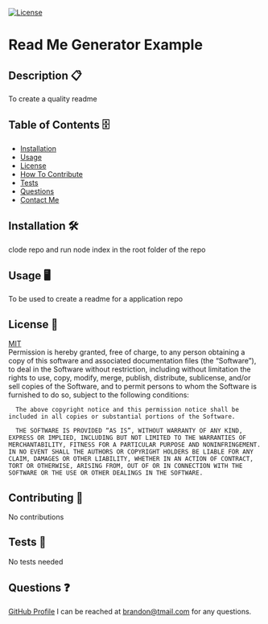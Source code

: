 
  [![License](https://img.shields.io/badge/license-MIT-green)](./LICENSE)
  # Read Me Generator Example
  ## Description 📋 
  To create a quality readme
  ## Table of Contents 🗄️ 
 - [Installation](#Installation)
 - [Usage](#Usage)
 - [License](#License)
 - [How To Contribute](#HowToContribute)
 - [Tests](#Tests)
 - [Questions](#Questions)
 - [Contact Me](#ContactMe)
  ## Installation 🛠️ 
  clode repo and run node index in the root folder of the repo
  ## Usage 🖥️ 
  To be used to create a readme for a application repo
  ## License 🔐  
  [MIT](https://opensource.org/license/mit/)
  <br>
  Permission is hereby granted, free of charge, to any person obtaining a copy of this software and associated documentation files (the “Software”), to deal in the Software without restriction, including without limitation the rights to use, copy, modify, merge, publish, distribute, sublicense, and/or sell copies of the Software, and to permit persons to whom the Software is furnished to do so, subject to the following conditions:

      The above copyright notice and this permission notice shall be included in all copies or substantial portions of the Software.
      
      THE SOFTWARE IS PROVIDED “AS IS”, WITHOUT WARRANTY OF ANY KIND, EXPRESS OR IMPLIED, INCLUDING BUT NOT LIMITED TO THE WARRANTIES OF MERCHANTABILITY, FITNESS FOR A PARTICULAR PURPOSE AND NONINFRINGEMENT. IN NO EVENT SHALL THE AUTHORS OR COPYRIGHT HOLDERS BE LIABLE FOR ANY CLAIM, DAMAGES OR OTHER LIABILITY, WHETHER IN AN ACTION OF CONTRACT, TORT OR OTHERWISE, ARISING FROM, OUT OF OR IN CONNECTION WITH THE SOFTWARE OR THE USE OR OTHER DEALINGS IN THE SOFTWARE.
  ## Contributing 📝 
  No contributions
  ## Tests 🧮
  No tests needed
  ## Questions ❓
  [GitHub Profile](github.com/bjthompson/)  I can be reached at brandon@tmail.com for any questions.
